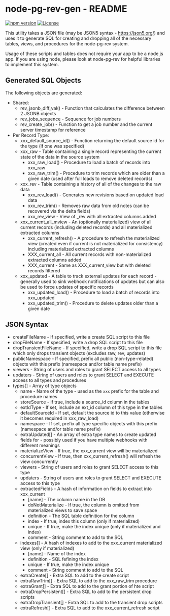 # node-pg-rev-gen - README
[![npm version](https://badge.fury.io/js/@msamblanet%2Fnode-pg-rev-gen.svg)](https://badge.fury.io/js/@msamblanet%2Fnode-pg-rev-gen)
[![License](https://img.shields.io/badge/License-Apache%202.0-blue.svg)](https://opensource.org/licenses/Apache-2.0)

This utility takes a JSON file (may be JSON5 syntax - https://json5.org/) and uses it to generate SQL for creating
and dropping all of the necessary tables, views, and procedures for the node-pg-rev system.

Usage of these scripts and tables does not require your app to be a node.js app.  If you are using node, please look at node-pg-rev for helpful libraries to implement this system.

## Generated SQL Objects

The following objects are generated:

- Shared:
  - rev_jsonb_diff_val() - Function that calculates the difference between 2 JSONB objects
  - rev_jobs_sequence - Sequence for job numbers
  - rev_create_job() - Function to get a job number and the current server timestamp for reference
- Per Record Type:
  - xxx_default_source_id() - Function returning the default source id for the type (if one was specified)
  - xxx_raw - Table containing a single record representing the current state of the data in the source system
    - xxx_raw_load() - Procedure to load a batch of records into xxx_raw
    - xxx_raw_trim() - Procedure to trim records which are older than a given date (used after full loads to remove deleted records)
  - xxx_rev - Table containing a history of all of the changes to the raw data
    - xxx_rev_load() - Generates new revisions based on updated load data
    - xxx_rev_trim() - Removes raw data from old notes (can be recovered via the delta fields)
    - xxx_rev_view - View of _rev with all extracted columns added
  - xxx_current_all_mview - An (optionally materialized) view of all current records (including deleted records) and all materialized extracted columns
    - xxx_current_refresh() - A procedure to refresh the materialized view (created even if current is not materialized for consistency) including materialized extracted columns
    - XXX_current_all - All current records with non-materialized extracted columns added
    - XXX_current - Same as XXX_current_view but with deleted records filtered
  - xxx_updated - A table to track external updates for each record - generally used to sink webhook notifications of updates but can also be used to force updates of specific records
    - xxx_updated_load() - Procedure to load a batch of records into xxx_updated
    - xxx_updated_trim() - Procedure to delete updates older than a given date

## JSON Syntax

- createFileName - If specified, write a create SQL script to this file
- dropFileName - If specified, write a drop SQL script to this file
- dropTransientFileName - If specified, write a drop SQL script to this file which only drops transient objects (excludes raw, rev, updates)
- publicNamespace - If specified, prefix all public (non-type-related) objects with this prefix (namespace and/or table name prefix)
- viewers - String of users and roles to grant SELECT access to all types
- updaters - String of users and roles to grant SELECT and EXECUTE access to all types and procedures
- types[] - Array of type objects
  - name - Name of the type - used as the ```xxx``` prefix for the table and procedure names
  - storeSource - If true, include a source_id column in the tables
  - extIdType - If set, include an ext_id column of this type in the tables
  - defaultSourceId - If set, default the source id to this value (otherwise it becomes required in xxx_raw_load)
  - namespace - If set, prefix all type specific objects with this prefix (namespace and/or table name prefix)
  - extraUpdated[] - An array of extra type names to create updated fields for - possibly used if you have multiple webhooks with different meanings
  - materializeView - If true, the xxx_current view will be materialized
  - concurrentView - If true, then xxx_current_refresh() will refresh the view concurrently
  - viewers - String of users and roles to grant SELECT access to this type
  - updaters - String of users and roles to grant SELECT and EXECUTE access to this type
  - extractedFields - A hash of information on fields to extract into xxx_current
    - [name] - The column name in the DB
    - doNotMaterialize - If true, the column is omitted from materialized views to save space
    - definition - The SQL table definition for the column
    - index - If true, index this column (only if materialized)
    - unique - If true, make the index unique (only if materialized and index)
    - comment - String comment to add to the SQL
  - indexes[] - A hash of indexes to add to the xxx_current materialized view (only if materialized)
    - [name] - Name of the index
    - definition - SQL fefining the index
    - unique - If true, make the index unique
    - comment - String comment to add to the SQL
  - extraCreate[] - Extra SQL to add to the create script
  - extraRawTrim[] - Extra SQL to add to the xxx_raw_trim procedure
  - extraGrant[] - Extra SQL to add to the grant portion of hte script
  - extraDropPersistent[] - Extra SQL to add to the persistent drop scripts
  - extraDropTransient[] - Extra SQL to add to the transient drop scripts
  - extraRefresh[] - Extra SQL to add to the xxx_current_refresh script
